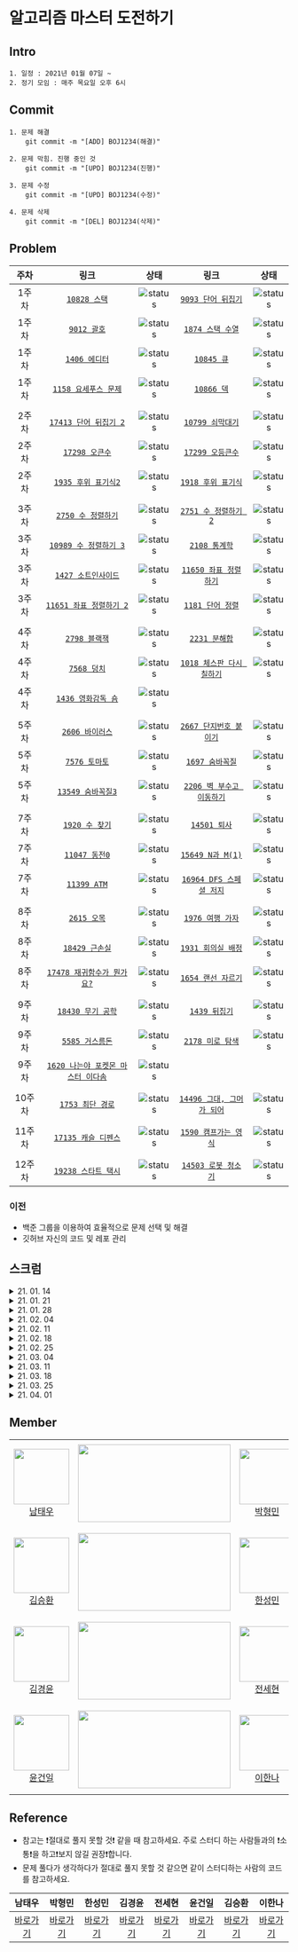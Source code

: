# 알고리즘 마스터 도전하기

## Intro

```
1. 일정 : 2021년 01월 07일 ~
2. 정기 모임 : 매주 목요일 오후 6시
```

## Commit

```
1. 문제 해결
    git commit -m "[ADD] BOJ1234(해결)"

2. 문제 막힘. 진행 중인 것
    git commit -m "[UPD] BOJ1234(진행)"

3. 문제 수정
    git commit -m "[UPD] BOJ1234(수정)"
    
4. 문제 삭제
    git commit -m "[DEL] BOJ1234(삭제)"
```

## Problem

| 주차  |                                    링크                                    |       상태       |                               링크                                |       상태       |
| :---: | :------------------------------------------------------------------------: | :--------------: | :---------------------------------------------------------------: | :--------------: |
| 1주차 |           [`10828 스택`](https://www.acmicpc.net/problem/10828)            | ![status][done]  |    [`9093 단어 뒤집기`](https://www.acmicpc.net/problem/9093)     | ![status][done]  |
| 1주차 |            [`9012 괄호`](https://www.acmicpc.net/problem/9012)             | ![status][done]  |     [`1874 스택 수열`](https://www.acmicpc.net/problem/1874)      | ![status][done]  |
| 1주차 |           [`1406 에디터`](https://www.acmicpc.net/problem/1406)            | ![status][done]  |        [`10845 큐`](https://www.acmicpc.net/problem/10845)        | ![status][done]  |
| 1주차 |        [`1158 요세푸스 문제`](https://www.acmicpc.net/problem/1158)        | ![status][done]  |        [`10866 덱`](https://www.acmicpc.net/problem/10866)        | ![status][done]  |
|       |
| 2주차 |       [`17413 단어 뒤집기 2`](https://www.acmicpc.net/problem/17413)       | ![status][done]  |     [`10799 쇠막대기`](https://www.acmicpc.net/problem/10799)     | ![status][done]  |
| 2주차 |          [`17298 오큰수`](https://www.acmicpc.net/problem/17298)           | ![status][done]  |     [`17299 오등큰수`](https://www.acmicpc.net/problem/17299)     | ![status][done]  |
| 2주차 |        [`1935 후위 표기식2`](https://www.acmicpc.net/problem/1935)         | ![status][done]  |    [`1918 후위 표기식`](https://www.acmicpc.net/problem/1918)     | ![status][done]  |
|       |
| 3주차 |         [`2750 수 정렬하기`](https://www.acmicpc.net/problem/2750)         | ![status][done]  |   [`2751 수 정렬하기 2`](https://www.acmicpc.net/problem/2751)    | ![status][done]  |
| 3주차 |       [`10989 수 정렬하기 3`](https://www.acmicpc.net/problem/10989)       | ![status][done]  |       [`2108 통계학`](https://www.acmicpc.net/problem/2108)       | ![status][done]  |
| 3주차 |        [`1427 소트인사이드`](https://www.acmicpc.net/problem/1427)         | ![status][done]  |  [`11650 좌표 정렬하기`](https://www.acmicpc.net/problem/11650)   | ![status][done]  |
| 3주차 |      [`11651 좌표 정렬하기 2`](https://www.acmicpc.net/problem/11651)      | ![status][done]  |     [`1181 단어 정렬`](https://www.acmicpc.net/problem/1181)      | ![status][done]  |
|       |
| 4주차 |           [`2798 블랙잭`](https://www.acmicpc.net/problem/2798)            | ![status][done]  |       [`2231 분해합`](https://www.acmicpc.net/problem/2231)       | ![status][done]  |
| 4주차 |            [`7568 덩치`](https://www.acmicpc.net/problem/7568)             | ![status][done]  | [`1018 체스판 다시 칠하기`](https://www.acmicpc.net/problem/1018) | ![status][done]  |
| 4주차 |         [`1436 영화감독 숌`](https://www.acmicpc.net/problem/1436)         | ![status][done]  |                                                                   |                  |
|       |
| 5주차 |          [`2606 바이러스`](https://www.acmicpc.net/problem/2606)           | ![status][done]  |  [`2667 단지번호 붙이기`](https://www.acmicpc.net/problem/2667)   | ![status][done]  |
| 5주차 |           [`7576 토마토`](https://www.acmicpc.net/problem/7576)            | ![status][done]  |      [`1697 숨바꼭질`](https://www.acmicpc.net/problem/1697)      | ![status][done]  |
| 5주차 |         [`13549 숨바꼭질3`](https://www.acmicpc.net/problem/13549)         | ![status][done]  | [`2206 벽 부수고 이동하기`](https://www.acmicpc.net/problem/2206) | ![status][done]  |
|       |
| 7주차 |           [`1920 수 찾기`](https://www.acmicpc.net/problem/1920)           | ![status][done]  |       [`14501 퇴사`](https://www.acmicpc.net/problem/14501)       | ![status][done]  |
| 7주차 |           [`11047 동전0`](https://www.acmicpc.net/problem/11047)           | ![status][done]  |     [`15649 N과 M(1)`](https://www.acmicpc.net/problem/15649)     | ![status][done]  |
| 7주차 |            [`11399 ATM`](https://www.acmicpc.net/problem/11399)            | ![status][done]  | [`16964 DFS 스페셜 저지`](https://www.acmicpc.net/problem/16964)  | ![status][done]  |
|       |
| 8주차 |            [`2615 오목`](https://www.acmicpc.net/problem/2615)             | ![status][done]  |     [`1976 여행 가자`](https://www.acmicpc.net/problem/1976)      | ![status][done]  |
| 8주차 |          [`18429 근손실`](https://www.acmicpc.net/problem/18429)           | ![status][done]  |    [`1931 회의실 배정`](https://www.acmicpc.net/problem/1931)     | ![status][done]  |
| 8주차 |    [`17478 재귀함수가 뭔가요?`](https://www.acmicpc.net/problem/17478)     | ![status][done]  |    [`1654 랜선 자르기`](https://www.acmicpc.net/problem/1654)     | ![status][done]  |
|       |
| 9주차 |         [`18430 무기 공학`](https://www.acmicpc.net/problem/18430)         | ![status][done] |       [`1439 뒤집기`](https://www.acmicpc.net/problem/1439)       | ![status][done] |
| 9주차 |          [`5585 거스름돈`](https://www.acmicpc.net/problem/5585)           | ![status][done] |     [`2178 미로 탐색`](https://www.acmicpc.net/problem/2178)      | ![status][done] |
| 9주차 | [`1620 나는야 포켓몬 마스터 이다솜`](https://www.acmicpc.net/problem/1620) | ![status][done] |                                                                   |                  |
|       |
| 10주차 |            [`1753 최단 경로`](https://www.acmicpc.net/problem/1753)             | ![status][done]  |     [`14496 그대, 그머가 되어`](https://www.acmicpc.net/problem/14496)      | ![status][done]  |
|       |
| 11주차 |            [`17135 캐슬 디펜스`](https://www.acmicpc.net/problem/17135)             | ![status][done]  |     [`1590 캠프가는 영식`](https://www.acmicpc.net/problem/1590)      | ![status][done]  |
|       |
| 12주차 |            [`19238 스타트 택시`](https://www.acmicpc.net/problem/19238)             | ![status][done]  |     [`14503 로봇 청소기`](https://www.acmicpc.net/problem/14503)      | ![status][done]  |

### 이전

* 백준 그룹을 이용하여 효율적으로 문제 선택 및 해결
* 깃허브 자신의 코드 및 레포 관리

## 스크럼

<details>
    <summary>21. 01. 14</summary>
    <div markdown="1">       
    <ul>
        <li>Queue, Stack, DFS 이론 정리</li>
    </ul>
    </div>
</details>

<details>
    <summary>21. 01. 21</summary>
    <div markdown="1">       
    <ul>
        <li>선택 정렬 정리</li>
        <li>삽입 정렬 정리</li>
        <li>버블 정렬 정리</li>
        <li>퀵 정렬 정리</li>
        <li>힙 정렬 정리</li>
        <li>합병 정렬 정리</li>
    </ul>
    </div>
</details>


<details>
    <summary>21. 01. 28</summary>
    <div markdown="1">       
    <ul>
        <li>21년 카카오 코딩테스트 1문제 풀기</li>
    </ul>
    </div>
</details>

<details>
    <summary>21. 02. 04</summary>
    <div markdown="1">       
    <ul>
        <li>BFS 이론 정리</li>
        <li>BFS 기초 1문제 풀기</li>
    </ul>
    </div>
</details>

<details>
    <summary>21. 02. 11</summary>
    <div markdown="1">       
    <ul>
        <li>설날로 인한 개별 공부</li>
        <li>트리 관련 알고리즘 정리 및 발표 과제</li>
    </ul>
    </div>
</details>

<details>
    <summary>21. 02. 18</summary>
    <div markdown="1">       
    <ul>
        <li>트리 관련 알고리즘 발표</li>
    </ul>
    </div>
</details>

<details>
    <summary>21. 02. 25</summary>
    <div markdown="1">       
    <ul>
        <li>프로그래머스 스킬체크 Lv1</li>
        <li>프로그래머스 스킬체크 Lv2</li>
    </ul>
    </div>
</details>

<details>
    <summary>21. 03. 04</summary>
    <div markdown="1">       
    <ul>
        <li>Programmers 최댓값과 최솟값 문제 풀기</li>
    </ul>
    </div>
</details>

<details>
    <summary>21. 03. 11</summary>
    <div markdown="1">       
    <ul>
        <li>BOJ 좌표 압축 문제</li>
    </ul>
    </div>
</details>

<details>
    <summary>21. 03. 18</summary>
    <div markdown="1">       
    <ul>
        <li>BOJ19236(청소년상어) 풀기</li>
    </ul>
    </div>
</details>

<details>
    <summary>21. 03. 25</summary>
    <div markdown="1">       
    <ul>
        <li>BOJ20055(컨베이어 벨트 위의 로봇) 풀기</li>
    </ul>
    </div>
</details>

<details>
    <summary>21. 04. 01</summary>
    <div markdown="1">       
    <ul>
        <li>?</li>
    </ul>
    </div>
</details>



## Member

<table>
    <tr>
        <td align="center" width="130px" height="160px">
            <a href="https://github.com/ap4o"><img height="100px" width="100px" src="https://avatars.githubusercontent.com/u/66770613?s=460&u=fe16d6fa3d8839c4e6beb6fec9e83811041cdaa1&v=4" /></a>
            <br />
            <a href="https://github.com/bn-tw2020">남태우</a>
        </td>
        <td>
            <a href="https://solved.ac/ap4o"><img height="140px" width="275px" src="http://mazassumnida.wtf/api/v2/generate_badge?boj=ap4o" /></a>
        </td>
        <td align="center" width="130px" height="160px">
            <a href="https://github.com/thalals"><img height="100px" width="100px" src="https://avatars.githubusercontent.com/u/42319300?s=460&u=feb753590ea1a1d094b08573bb11f15e801e63cc&v=4" /></a>
            <br />
            <a href="https://github.com/thalals">박형민</a>
        </td>
        <td>
            <a href="https://solved.ac/thalals"><img height="140px" width="275px" src="http://mazassumnida.wtf/api/v2/generate_badge?boj=thalals" /></a>
        </td>
    </tr>
    <tr>
        <td align="center" width="130px" height="160px">
            <a href="https://github.com/seunghw"><img height="100px" width="100px" src="https://avatars.githubusercontent.com/u/70190106?s=460&v=4" /></a>
            <br />
            <a href="https://github.com/seunghw">김승환</a>
        </td>
        <td>
            <a href="https://solved.ac/sjn6020"><img height="140px" width="275px" src="http://mazassumnida.wtf/api/v2/generate_badge?boj=sjn6020" /></a>
        </td>        
        <td align="center" width="130px" height="160px">
            <a href="https://github.com/thalals"><img height="100px" width="100px" src="https://avatars.githubusercontent.com/u/53989855?s=460&u=b9eb39f346a7e519bd50ffc3481872821f2f28dd&v=4" /></a>
            <br />
            <a href="https://github.com/thalals">한성민</a>
        </td>
        <td>
            <a href="https://solved.ac/songmin9813"><img height="140px" width="275px" src="http://mazassumnida.wtf/api/v2/generate_badge?boj=songmin9813" /></a>
        </td>
    </tr>
    <tr>
        <td align="center" width="130px" height="160px">
            <a href="https://github.com/NASA-GukJang"><img height="100px" width="100px" src="https://avatars.githubusercontent.com/u/39180786?s=460&u=4d9b554cd7ef1e67b114b1f331fa730477f21fcc&v=4" /></a>
            <br />
            <a href="https://github.com/NASA-GukJang">김경윤</a>
        </td>
        <td>
            <a href="https://solved.ac/gukjang1997"><img height="140px" width="275px" src="http://mazassumnida.wtf/api/v2/generate_badge?boj=gukjang1997" /></a>
        </td>
        <td align="center" width="130px" height="160px">
            <a href="https://github.com/jeonhl7579"><img height="100px" width="100px" src="https://avatars.githubusercontent.com/u/68419483?s=460&v=4" /></a>
            <br />
            <a href="https://github.com/jeonhl7579">전세현</a>
        </td>
        <td>
            <a href="https://solved.ac/dhktp123"><img height="140px" width="275px" src="http://mazassumnida.wtf/api/v2/generate_badge?boj=dhktp123" /></a>
        </td>
    </tr>
    <tr>
        <td align="center" width="130px" height="160px">
            <a href="https://github.com/Gun1Yun"><img height="100px" width="100px" src="https://avatars.githubusercontent.com/u/58355979?s=460&v=4" /></a>
            <br />
            <a href="https://github.com/Gun1Yun">윤건일</a>
        </td>
        <td>
            <a href="https://solved.ac/gun1yun"><img height="140px" width="275px" src="http://mazassumnida.wtf/api/v2/generate_badge?boj=gun1yun" /></a>
        </td>
        <td align="center" width="130px" height="160px">
            <a href="https://github.com/lee1nna"><img height="100px" width="100px" src="https://avatars.githubusercontent.com/u/71548623?s=460&u=de7d3ecc50402608132a7f6f635d098e5d6470d4&v=4" /></a>
            <br />
            <a href="https://github.com/lee1nna">이한나</a>
        </td>
        <td>
            <a href="https://solved.ac/dlgkssk02"><img height="140px" width="275px" src="http://mazassumnida.wtf/api/v2/generate_badge?boj=dlgkssk02" /></a>
        </td>
    </tr>
</table>




## Reference

- 참고는 ❗️절대로 풀지 못할 것❗️ 같을 때 참고하세요. 주로 스터디 하는 사람들과의 ❗️소통❗️을 하고❗️보지 않길 권장❗️합니다.
- 문제 풀다가 생각하다가 절대로 풀지 못할 것 같으면 같이 스터디하는 사람의 코드를 참고하세요.

|  남태우  |  박형민  |  한성민  |  김경윤  |  전세현  |  윤건일  |  김승환  |  이한나  |
| :----: | :----: | :----: | :----: | :----: | :----: | :----: | :----: |
|  [바로가기][taewoo]  |  [바로가기][hyeongmin]  |  [바로가기][sungmin]  |  [바로가기][kyeongyoon]  |  [바로가기][saehyeon]  |  [바로가기][geonil]  |  [바로가기][seunghwan]  |  [바로가기][hanna]  |

[todo]: https://img.shields.io/badge/-TODO-DFFD26
[doing]: https://img.shields.io/badge/-DOING-31AE0F
[done]: https://img.shields.io/badge/-DONE-0885CC
[geonil]: ./Geonil
[hyeongmin]: ./Hyeongmin
[kyeongyoon]: ./KyeongYoon
[saehyeon]: ./SaeHyeon
[seunghwan]: ./Seunghwan
[sungmin]: ./Sungmin
[taewoo]: ./Taewoo
[hanna]: ./Hanna
